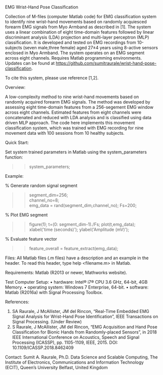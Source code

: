 EMG Wrist-Hand Pose Classification 

Collection of M-files (computer Matlab code) for EMG classification system to identify 
nine wrist-hand movements based on randomly acquiesced forearm EMG signals from Myo 
Armband as described in [1]. The system uses a linear combination of eight time-domain 
features followed by linear discriminant analysis (LDA) projection and multi-layer 
perceptron (MLP) classification. It is developed and tested on EMG recordings from 
10-subjects (seven male,three female)  aged  27±4  years using 8-active sensors 
enclosed in Myo Armband. The system operates on an EMG segment across eight channels. 
Requires Matlab programming environments. 
Updates can be found at https://github.com/sumitraurale/wrist-hand-pose-classification. 

To cite this system, please use reference [1,2]. 


Overview:

A low-complexity method to nine wrist-hand movements based on randomly acquired forearm 
EMG signals. The method was developed by assessing eight time-domain features from a 
256-segement EMG window across eight channels. Estimated features from eight channels 
were concatenated and reduced with LDA analysis and is classified using data driven 
MLP approach. The code here implements this movement classification system, which was 
trained with EMG recording for nine movement data with 100 sessions from 10 healthy subjects. 


Quick Start:

Set system trained parameters in Matlab using the system_parameters function: 

>>    system_parameters; 

Example: 

% Generate random signal segment 

>>   segment_dim=256;  
>>   channel_no=8;  
>>   emg_data = rand(segment_dim,channel_no); 
>>   Fs=200; 


% Plot EMG segment 

>>   figure(1); 
>>   t=(0: segment_dim-1)./Fs; 
>>   plot(t,emg_data); 
>>   xlabel('time (seconds)');  ylabel('Amplitude (mV)'); 

 
% Evaluate feature vector 

>>  feature_overall = feature_extract(emg_data); 

 
Files:
All Matlab files (.m files) have a description and an example in the header. 
To read this header, type help <filename.m> in Matlab. 


Requirements:
Matlab (R2013 or newer, Mathworks website). 


Test Computer Setup:
• hardware: Intel® i7® CPU 3.6 GHz, 64-bit, 4GB Memory. 
• operating system: Windows 7 Enterprise, 64-bit. 
• software: Matlab (R2016a) with Signal Processing Toolbox. 


References:
1. SA Raurale, J McAllister, JM del Rincon, “Real-Time Embedded EMG Signal Analysis for 
Wrist-Hand Pose Identification”, IEEE Transactions on Signal Processing. (Under Review) 
2. S Raurale, J McAllister, JM del Rincon, “EMG Acquisition and Hand Pose Classification 
for Bionic Hands from Randomly-placed Sensors”, in 2018 IEEE International Conference on 
Acoustics, Speech and Signal Processing (ICASSP), pp. 1105-1109, IEEE, 2015. 
DOI: 10.1109/ICASSP.2018.8462409 


Contact:
Sumit A. Raurale, Ph.D. 
Data Science and Scalable Computing, 
The Institute of Electronics, Communications and Information Technology (ECIT), 
Queen’s University Belfast, 
United Kingdom 

 
